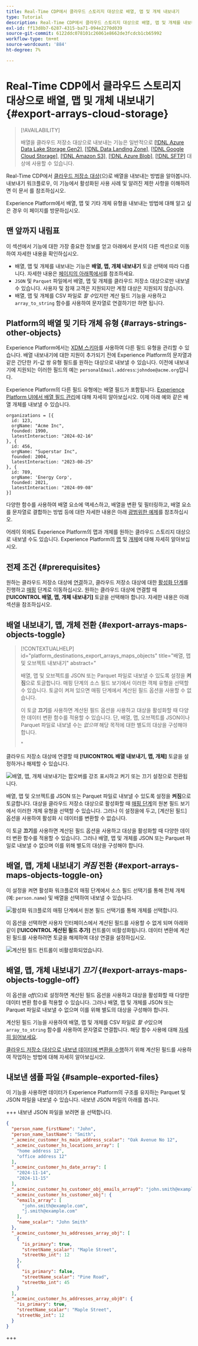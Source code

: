 ```yaml
---
title: Real-Time CDP에서 클라우드 스토리지 대상으로 배열, 맵 및 개체 내보내기
type: Tutorial
description: Real-Time CDP에서 클라우드 스토리지 대상으로 배열, 맵 및 개체를 내보내는 방법에 대해 알아봅니다.
exl-id: ff13d8b7-6287-4315-ba71-094e2270d039
source-git-commit: 6122ddc078101c26061e8662de3fcdcb1cb65992
workflow-type: tm+mt
source-wordcount: '884'
ht-degree: 7%

---
```


# Real-Time CDP에서 클라우드 스토리지 대상으로 배열, 맵 및 개체 내보내기 {#export-arrays-cloud-storage}

>[!AVAILABILITY]
>
>배열을 클라우드 저장소 대상으로 내보내는 기능은 일반적으로 [[!DNL Azure Data Lake Storage Gen2]](../../destinations/catalog/cloud-storage/adls-gen2.md), [[!DNL Data Landing Zone]](../../destinations/catalog/cloud-storage/data-landing-zone.md), [[!DNL Google Cloud Storage]](../../destinations/catalog/cloud-storage/google-cloud-storage.md), [[!DNL Amazon S3]](../../destinations/catalog/cloud-storage/amazon-s3.md), [[!DNL Azure Blob]](../../destinations/catalog/cloud-storage/azure-blob.md), [[!DNL SFTP]](../../destinations/catalog/cloud-storage/sftp.md) 대상에 사용할 수 있습니다.

Real-Time CDP에서 [클라우드 저장소 대상](/help/destinations/catalog/cloud-storage/overview.md)(으)로 배열을 내보내는 방법을 알아봅니다. 내보내기 워크플로우, 이 기능에서 활성화된 사용 사례 및 알려진 제한 사항을 이해하려면 이 문서 를 참조하십시오.

Experience Platform에서 배열, 맵 및 기타 개체 유형을 내보내는 방법에 대해 알고 싶은 경우 이 페이지를 방문하십시오.

## 맨 앞까지 내림표

이 섹션에서 기능에 대한 가장 중요한 정보를 얻고 아래에서 문서의 다른 섹션으로 이동하여 자세한 내용을 확인하십시오.

* 배열, 맵 및 개체를 내보내는 기능은 **배열, 맵, 개체 내보내기** 토글 선택에 따라 다릅니다. 자세한 내용은 [페이지의 아래쪽에서](#export-arrays-maps-objects-toggle)를 참조하세요.
* `JSON` 및 `Parquet` 파일에서 배열, 맵 및 개체를 클라우드 저장소 대상으로만 내보낼 수 있습니다. 사용자 및 잠재 고객은 지원되지만 계정 대상은 지원되지 않습니다.
* 배열, 맵 및 개체를 CSV 파일로 *할 수*&#x200B;있지만 계산 필드 기능을 사용하고 `array_to_string` 함수를 사용하여 문자열로 연결하기만 하면 됩니다.

## Platform의 배열 및 기타 개체 유형 {#arrays-strings-other-objects}

Experience Platform에서는 [XDM 스키마](/help/xdm/home.md)를 사용하여 다른 필드 유형을 관리할 수 있습니다. 배열 내보내기에 대한 지원이 추가되기 전에 Experience Platform의 문자열과 같은 간단한 키-값 쌍 유형 필드를 원하는 대상으로 내보낼 수 있습니다. 이전에 내보내기에 지원되는 이러한 필드의 예는 `personalEmail.address`:`johndoe@acme.org`입니다.

Experience Platform의 다른 필드 유형에는 배열 필드가 포함됩니다. [Experience Platform UI에서 배열 필드 관리](/help/xdm/ui/fields/array.md)에 대해 자세히 알아보십시오. 이제 아래 예와 같은 배열 개체를 내보낼 수 있습니다.

```
organizations = [{
  id: 123,
  orgName: "Acme Inc",
  founded: 1990,
  latestInteraction: "2024-02-16"
}, {
  id: 456,
  orgName: "Superstar Inc",
  founded: 2004,
  latestInteraction: "2023-08-25"
}, {
  id: 789,
  orgName: 'Energy Corp',
  founded: 2021,
  latestInteraction: "2024-09-08"
}]
```

다양한 함수를 사용하여 배열 요소에 액세스하고, 배열을 변환 및 필터링하고, 배열 요소를 문자열로 결합하는 방법 등에 대한 자세한 내용은 아래 [광범위한 예제](#examples)를 참조하십시오.

어레이 외에도 Experience Platform의 맵과 개체를 원하는 클라우드 스토리지 대상으로 내보낼 수도 있습니다. Experience Platform의 [맵](/help/xdm/ui/fields/map.md) 및 [개체](/help/xdm/ui/fields/object.md)에 대해 자세히 알아보십시오.

## 전제 조건 {#prerequisites}

원하는 클라우드 저장소 대상에 [연결](/help/destinations/ui/connect-destination.md)하고, 클라우드 저장소 대상에 대한 [활성화 단계](/help/destinations/ui/activate-batch-profile-destinations.md)를 진행하고 [매핑](/help/destinations/ui/activate-batch-profile-destinations.md#mapping) 단계로 이동하십시오. 원하는 클라우드 대상에 연결할 때 **[!UICONTROL 배열, 맵, 개체 내보내기]** 토글을 선택해야 합니다. 자세한 내용은 아래 섹션을 참조하십시오.

## 배열 내보내기, 맵, 개체 전환 {#export-arrays-maps-objects-toggle}

>[!CONTEXTUALHELP]
>id="platform_destinations_export_arrays_maps_objects"
>title="배열, 맵 및 오브젝트 내보내기"
>abstract="<p> 배열, 맵 및 오브젝트를 JSON 또는 Parquet 파일로 내보낼 수 있도록 설정을 <b>켜짐</b>으로 토글합니다. 매핑 단계의 소스 필드 보기에서 이러한 객체 유형을 선택할 수 있습니다. 토글이 켜져 있으면 매핑 단계에서 계산된 필드 옵션을 사용할 수 없습니다.</p><p>이 토글 <b>끄기</b>를 사용하면 계산된 필드 옵션을 사용하고 대상을 활성화할 때 다양한 데이터 변환 함수를 적용할 수 있습니다. 단, 배열, 맵, 오브젝트를 JSON이나 Parquet 파일로 내보낼 수는 <i>없으며</i> 해당 목적에 대한 별도의 대상을 구성해야 합니다.</p>"

클라우드 저장소 대상에 연결할 때 **[!UICONTROL 배열 내보내기, 맵, 개체]** 토글을 설정하거나 해제할 수 있습니다.

![배열, 맵, 개체 내보내기는 팝오버를 강조 표시하고 켜기 또는 끄기 설정으로 전환됩니다.](/help/destinations/assets/ui/export-arrays-calculated-fields/export-objects-toggle.gif)

배열, 맵 및 오브젝트를 JSON 또는 Parquet 파일로 내보낼 수 있도록 설정을 **켜짐**&#x200B;으로 토글합니다. 대상을 클라우드 저장소 대상으로 활성화할 때 [매핑 단계](/help/destinations/ui/activate-batch-profile-destinations.md#mapping)의 원본 필드 보기에서 이러한 개체 유형을 선택할 수 있습니다. 그러나 이 설정을에 두고, [계산된 필드] 옵션을 사용하여 활성화 시 데이터를 변환할 수 없습니다.

이 토글 **끄기**&#x200B;를 사용하면 계산된 필드 옵션을 사용하고 대상을 활성화할 때 다양한 데이터 변환 함수를 적용할 수 있습니다. 그러나 배열, 맵 및 개체를 JSON 또는 Parquet 파일로 내보낼 수 없으며 이를 위해 별도의 대상을 구성해야 합니다.

## 배열, 맵, 개체 내보내기 *켜짐* 전환 {#export-arrays-maps-objects-toggle-on}

이 설정을 켜면 활성화 워크플로의 매핑 단계에서 소스 필드 선택기를 통해 전체 개체(예: `person.name`) 및 배열을 선택하여 내보낼 수 있습니다.

![활성화 워크플로의 매핑 단계에서 원본 필드 선택기를 통해 개체를 선택합니다.](/help/destinations/assets/ui/export-arrays-calculated-fields/select-object.gif)

이 옵션을 선택하면 사용자 인터페이스에서 계산된 필드를 사용할 수 없게 되며 아래와 같이 **[!UICONTROL 계산된 필드 추가]** 컨트롤이 비활성화됩니다. 데이터 변환에 계산된 필드를 사용하려면 토글을 해제하여 대상 연결을 설정하십시오.

![계산된 필드 컨트롤이 비활성화되었습니다.](/help/destinations/assets/ui/export-arrays-calculated-fields/calculated-fields-disabled.png)

## 배열, 맵, 개체 내보내기 *끄기* {#export-arrays-maps-objects-toggle-off}

이 옵션을 *off*(으)로 설정하면 계산된 필드 옵션을 사용하고 대상을 활성화할 때 다양한 데이터 변환 함수를 적용할 수 있습니다. 그러나 배열, 맵 및 개체를 JSON 또는 Parquet 파일로 내보낼 수 없으며 이를 위해 별도의 대상을 구성해야 합니다.

계산된 필드 기능을 사용하여 배열, 맵 및 개체를 CSV 파일로 *할 수*&#x200B;있으며 `array_to_string` 함수를 사용하여 문자열로 연결합니다. 해당 함수 사용에 대해 [자세히 읽어보세요](#array-to-string-function-export-arrays).

[클라우드 저장소 대상으로 내보낸 데이터에 변환을 수행](/help/destinations/ui/data-transformations-calculated-fields.md)하기 위해 계산된 필드를 사용하여 작업하는 방법에 대해 자세히 알아보십시오.

## 내보낸 샘플 파일 {#sample-exported-files}

이 기능을 사용하면 데이터가 Experience Platform의 구조를 유지하는 Parquet 및 JSON 파일을 내보낼 수 있습니다. 내보낸 JSON 파일의 아래를 봅니다.

+++ 내보낸 JSON 파일을 보려면 을 선택합니다.

```json
{
  "person_name_firstName": "John",
  "person_name_lastName": "Smith",
  "_acmeinc_customer_hs_main_address_scalar": "Oak Avenue No 12",
  "_acmeinc_customer_hs_locations_array": [
    "home address 12",
    "office address 12"
  ],
  "_acmeinc_customer_hs_date_array": [
    "2024-11-14",
    "2024-11-15"
  ],
  "_acmeinc_customer_hs_customer_obj_emails_array0": "john.smith@example.com",
  "_acmeinc_customer_hs_customer_obj": {
    "emails_array": [
      "john.smith@example.com",
      "j.smith@example.com"
    ],
    "name_scalar": "John Smith"
  },
  "_acmeinc_customer_hs_addresses_array_obj": [
    {
      "is_primary": true,
      "streetName_scalar": "Maple Street",
      "streetNo_int": 12
    },
    {
      "is_primary": false,
      "streetName_scalar": "Pine Road",
      "streetNo_int": 45
    }
  ],
  "_acmeinc_customer_hs_addresses_array_obj0": {
    "is_primary": true,
    "streetName_scalar": "Maple Street",
    "streetNo_int": 12
  }
}
```

+++